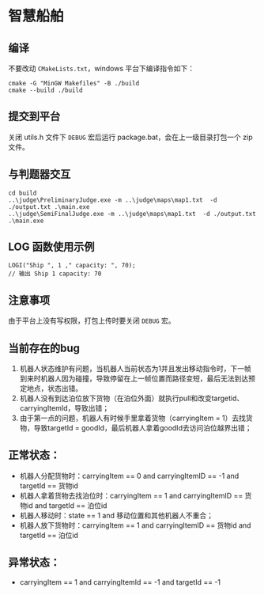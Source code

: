 # 智慧船舶
## 编译
不要改动 `CMakeLists.txt`，windows 平台下编译指令如下：
```
cmake -G "MinGW Makefiles" -B ./build
cmake --build ./build
```

## 提交到平台
关闭 utils.h 文件下 `DEBUG` 宏后运行 package.bat，会在上一级目录打包一个 zip 文件。


## 与判题器交互
```
cd build
..\judge\PreliminaryJudge.exe -m ..\judge\maps\map1.txt  -d ./output.txt .\main.exe
..\judge\SemiFinalJudge.exe -m ..\judge\maps\map1.txt  -d ./output.txt .\main.exe
```

## LOG 函数使用示例
```
LOGI("Ship ", 1 ," capacity: ", 70);
// 输出 Ship 1 capacity: 70
```

## 注意事项
由于平台上没有写权限，打包上传时要关闭 `DEBUG` 宏。

## 当前存在的bug
1. 机器人状态维护有问题，当机器人当前状态为1并且发出移动指令时，下一帧到来时机器人因为碰撞，导致停留在上一帧位置而路径变短，最后无法到达预定地点，状态出错。
2. 机器人没有到达泊位放下货物（在泊位外面）就执行pull和改变targetid、carryingItemId，导致出错；
3. 由于第一点的问题，机器人有时候手里拿着货物（carryingItem = 1）去找货物，导致targetId = goodId，最后机器人拿着goodId去访问泊位越界出错；

## 正常状态：
- 机器人分配货物时：carryingItem == 0 and carryingItemID == -1 and targetId == 货物id
- 机器人拿着货物去找泊位时：carryingItem == 1 and carryingItemID == 货物id and targetId == 泊位id
- 机器人移动时：state == 1 and 移动位置和其他机器人不重合；
- 机器人放下货物时：carryingItem == 1 and carryingItemID == 货物id and targetId == 泊位id

## 异常状态：
- carryingItem == 1 and carryingItemId == -1 and targetId == -1